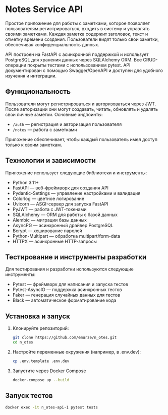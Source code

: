 # Notes Service API

Простое приложение для работы с заметками, которое позволяет пользователям регистрироваться, входить в систему и управлять своими заметками. Каждая заметка содержит заголовок, текст и отметку времени создания. Пользователи видят только свои заметки, обеспечивая конфиденциальность данных.

API построен на FastAPI с асинхронной поддержкой и использует PostgreSQL для хранения данных через SQLAlchemy ORM. Все CRUD-операции покрыты тестами с использованием pytest. API документирован с помощью Swagger/OpenAPI и доступен для удобного изучения и интеграции.

## Функциональность

Пользователи могут регистрироваться и авторизоваться через JWT. После авторизации они могут создавать, читать, обновлять и удалять свои личные заметки. Основные эндпоинты:

- `/auth` — регистрация и авторизация пользователя  
- `/notes` — работа с заметками  

Приложение обеспечивает, чтобы каждый пользователь имел доступ только к своим заметкам.

## Технологии и зависимости

Приложение использует следующие библиотеки и инструменты:

- Python 3.11+
- FastAPI — веб-фреймворк для создания API
- Pydantic-Settings — управление настройками и валидация
- Colorlog — цветное логирование
- Uvicorn — ASGI-сервер для запуска FastAPI
- PyJWT — работа с JWT-токенами
- SQLAlchemy — ORM для работы с базой данных
- Alembic — миграции базы данных
- AsyncPG — асинхронный драйвер PostgreSQL
- Bcrypt — хеширование паролей
- Python-Multipart — обработка multipart/form-data
- HTTPX — асинхронные HTTP-запросы

## Тестирование и инструменты разработки

Для тестирования и разработки используются следующие инструменты:

- Pytest — фреймворк для написания и запуска тестов
- Pytest-AsyncIO — поддержка асинхронных тестов
- Faker — генерация случайных данных для тестов
- Black — автоматическое форматирование кода

## Установка и запуск

1. Клонируйте репозиторий:  
    ```bash
    git clone https://github.com/emurze/n_otes.git
    cd n_otes
    ```

2. Настройте переменные окружения (например, в .env.dev):
    ```bash
    cp .env.template .env.dev
    ```

3. Запустите через Docker Compose
    ```bash
   docker-compose up --build
   ```

## Запуск тестов

```bash
docker exec -it n_otes-api-1 pytest tests
```
